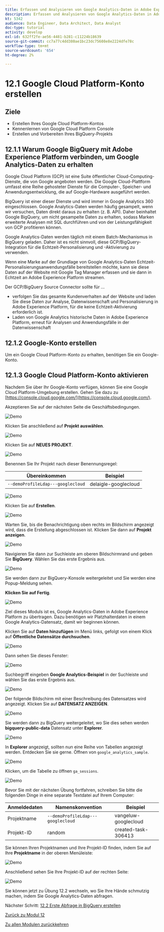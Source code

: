 ```yaml
---
title: Erfassen und Analysieren von Google Analytics-Daten in Adobe Experience Platform mit dem BigQuery Source Connector - Erstellen Sie Ihr Google Cloud Platform-Konto
description: Erfassen und Analysieren von Google Analytics-Daten in Adobe Experience Platform mit dem BigQuery Source Connector - Erstellen Sie Ihr Google Cloud Platform-Konto
kt: 5342
audience: Data Engineer, Data Architect, Data Analyst
doc-type: tutorial
activity: develop
exl-id: 632ff2fe-ae56-4481-b281-c11224b18639
source-git-commit: cc7a77c4dd380ae1bc23dc75608e8e2224dfe78c
workflow-type: tm+mt
source-wordcount: '654'
ht-degree: 2%

---
```


# 12.1 Google Cloud Platform-Konto erstellen

## Ziele

- Erstellen Ihres Google Cloud Platform-Kontos
- Kennenlernen von Google Cloud Platform Console
- Erstellen und Vorbereiten Ihres BigQuery-Projekts

## 12.1.1 Warum Google BigQuery mit Adobe Experience Platform verbinden, um Google Analytics-Daten zu erhalten

Google Cloud Platform (GCP) ist eine Suite öffentlicher Cloud-Computing-Dienste, die von Google angeboten werden. Die Google Cloud-Plattform umfasst eine Reihe gehosteter Dienste für die Computer-, Speicher- und Anwendungsentwicklung, die auf Google-Hardware ausgeführt werden.

BigQuery ist einer dieser Dienste und wird immer in Google Analytics 360 eingeschlossen. Google Analytics-Daten werden häufig gesampelt, wenn wir versuchen, Daten direkt daraus zu erhalten (z. B. API). Daher beinhaltet Google BigQuery, um nicht gesampelte Daten zu erhalten, sodass Marken erweiterte Analysen mit SQL durchführen und von der Leistungsfähigkeit von GCP profitieren können.

Google Analytics-Daten werden täglich mit einem Batch-Mechanismus in BigQuery geladen. Daher ist es nicht sinnvoll, diese GCP/BigQuery-Integration für die Echtzeit-Personalisierung und -Aktivierung zu verwenden.

Wenn eine Marke auf der Grundlage von Google Analytics-Daten Echtzeit-Personalisierungsanwendungsfälle bereitstellen möchte, kann sie diese Daten auf der Website mit Google Tag Manager erfassen und sie dann in Echtzeit an Adobe Experience Platform streamen.

Der GCP/BigQuery Source Connector sollte für ...

- verfolgen Sie das gesamte Kundenverhalten auf der Website und laden Sie diese Daten zur Analyse, Datenwissenschaft und Personalisierung in Adobe Experience Platform, für die keine Echtzeit-Aktivierung erforderlich ist.
- Laden von Google Analytics historische Daten in Adobe Experience Platform, erneut für Analysen und Anwendungsfälle in der Datenwissenschaft

## 12.1.2 Google-Konto erstellen

Um ein Google Cloud Platform-Konto zu erhalten, benötigen Sie ein Google-Konto.

## 12.1.3 Google Cloud Platform-Konto aktivieren

Nachdem Sie über Ihr Google-Konto verfügen, können Sie eine Google Cloud Platform-Umgebung erstellen. Gehen Sie dazu zu [https://console.cloud.google.com/](https://console.cloud.google.com/).

Akzeptieren Sie auf der nächsten Seite die Geschäftsbedingungen.

![Demo](./images/ex1/1.png)

Klicken Sie anschließend auf **Projekt auswählen**.

![Demo](./images/ex1/2.png)

Klicken Sie auf **NEUES PROJEKT**.

![Demo](./images/ex1/createproject.png)

Benennen Sie Ihr Projekt nach dieser Benennungsregel:

| Übereinkommen | Beispiel |
| ----------------- |-------------| 
| `--demoProfileLdap---googlecloud` | delaigle-googlecloud |

![Demo](./images/ex1/3.png)

Klicken Sie auf **Erstellen**.

![Demo](./images/ex1/3-1.png)

Warten Sie, bis die Benachrichtigung oben rechts im Bildschirm angezeigt wird, dass die Erstellung abgeschlossen ist. Klicken Sie dann auf **Projekt anzeigen**.

![Demo](./images/ex1/4.png)

Navigieren Sie dann zur Suchleiste am oberen Bildschirmrand und geben Sie **BigQuery**. Wählen Sie das erste Ergebnis aus.

![Demo](./images/ex1/7.png)

Sie werden dann zur BigQuery-Konsole weitergeleitet und Sie werden eine Popup-Meldung sehen.

**Klicken Sie auf Fertig**.

![Demo](./images/ex1/5.png)

Ziel dieses Moduls ist es, Google Analytics-Daten in Adobe Experience Platform zu übertragen. Dazu benötigen wir Platzhalterdaten in einem Google Analytics-Datensatz, damit wir beginnen können.

Klicken Sie auf **Daten hinzufügen** im Menü links, gefolgt von einem Klick auf **Öffentliche Datensätze durchsuchen**.

![Demo](./images/ex1/18.png)

Dann sehen Sie dieses Fenster:

![Demo](./images/ex1/19.png)

Suchbegriff eingeben **Google Analytics-Beispiel** in der Suchleiste und wählen Sie das erste Ergebnis aus.

![Demo](./images/ex1/20.png)

Der folgende Bildschirm mit einer Beschreibung des Datensatzes wird angezeigt. Klicken Sie auf **DATENSATZ ANZEIGEN**.

![Demo](./images/ex1/21.png)

Sie werden dann zu BigQuery weitergeleitet, wo Sie dies sehen werden **bigquery-public-data** Datensatz unter **Explorer**.

![Demo](./images/ex1/22a.png)

In **Explorer** angezeigt, sollten nun eine Reihe von Tabellen angezeigt werden. Entdecken Sie sie gerne. Öffnen von `google_analytics_sample`.

![Demo](./images/ex1/22.png)

Klicken, um die Tabelle zu öffnen `ga_sessions`.

![Demo](./images/ex1/23.png)

Bevor Sie mit der nächsten Übung fortfahren, schreiben Sie bitte die folgenden Dinge in eine separate Textdatei auf Ihrem Computer:

| Anmeldedaten | Namenskonvention | Beispiel |
| ----------------- |-------------| -------------|
| Projektname | `--demoProfileLdap---googlecloud` | vangeluw-googlecloud |
| Projekt-ID | random | created-task-306413 |

Sie können Ihren Projektnamen und Ihre Projekt-ID finden, indem Sie auf Ihre **Projektname** in der oberen Menüleiste:

![Demo](./images/ex1/projectMenu.png)

Anschließend sehen Sie Ihre Projekt-ID auf der rechten Seite:

![Demo](./images/ex1/projetcselection.png)

Sie können jetzt zu Übung 12.2 wechseln, wo Sie Ihre Hände schmutzig machen, indem Sie Google Analytics-Daten abfragen.

Nächster Schritt: [12.2 Erste Abfrage in BigQuery erstellen](./ex2.md)

[Zurück zu Modul 12](./customer-journey-analytics-bigquery-gcp.md)

[Zu allen Modulen zurückkehren](./../../overview.md)
